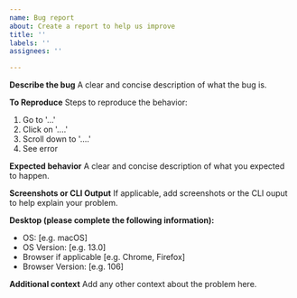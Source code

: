 ```yaml
---
name: Bug report
about: Create a report to help us improve
title: ''
labels: ''
assignees: ''

---
```


**Describe the bug**
A clear and concise description of what the bug is.

**To Reproduce**
Steps to reproduce the behavior:
1. Go to '...'
2. Click on '....'
3. Scroll down to '....'
4. See error

**Expected behavior**
A clear and concise description of what you expected to happen.

**Screenshots or CLI Output**
If applicable, add screenshots or the CLI ouput to help explain your problem.

**Desktop (please complete the following information):**
- OS: [e.g. macOS]
- OS Version: [e.g. 13.0]
- Browser if applicable [e.g. Chrome, Firefox]
- Browser Version: [e.g. 106]

**Additional context**
Add any other context about the problem here.

